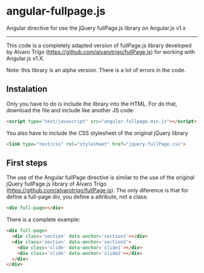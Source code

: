 # angular-fullpage.js
Angular directive for use the jQuery fullPage.js library on Angular.js v1.x


---------------------


This code is a completely adapted version of fullPage.js library developed by Alvaro Trigo (https://github.com/alvarotrigo/fullPage.js) for working with Angular.js v1.X.

Note: this library is an alpha version. There is a lot of errors in the code.

## Instalation ##
Only you have to do is include the library into the HTML. For do that, download the file and include like another JS code:

```html
<script type="text/javascript" src="angular-fullpage.min.js"></script>
```

You also have to include the CSS stylesheet of the original jQuery library
```html
<link type="text/css" rel="stylesheet" href="jquery.fullPage.css">
```

## First steps ##
The use of the Angular fullPage directive is similar to the use of the original jQuery fullPage.js library of Alvaro Trigo (https://github.com/alvarotrigo/fullPage.js). The only diference is that for define a full-page div, you define a attribute, not a class:
```html
<div full-page></div>
```

There is a complete example:
```html
<div full-page>
  <div class='section' data-anchor='section1'></div>
  <div class='section' data-anchor='section2'>
    <div class='slide' data-anchor='slide1'></div>
    <div class='slide' data-anchor='slide2'></div>
  </div>
</div>
```
